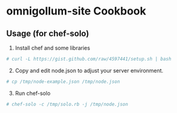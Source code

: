 # omnigollum-site Cookbook

## Usage (for chef-solo)

1. Install chef and some libraries

```sh
# curl -L https://gist.github.com/raw/4597441/setup.sh | bash
```

2. Copy and edit node.json to adjust your server environment.

```sh
# cp /tmp/node-example.json /tmp/node.json
```

3. Run chef-solo

```sh
# chef-solo -c /tmp/solo.rb -j /tmp/node.json
```
